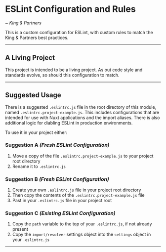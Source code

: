 # ESLint Configuration and Rules

_~ King & Partners_

This is a custom configuration for ESLint, with custom rules to match the King & Partners best practices.
***

## A Living Project

This project is intended to be a living project. As out code style and standards evolve, so should this configuration to
match.
***

## Suggested Usage

There is a suggested `.eslintrc.js` file in the root directory of this module, named `.eslintrc.project-example.js`.
This includes configurations that are intended for use with Nuxt applications and the import aliases. There is also
additional logic for diabling ESLint in production environments.

To use it in your project either:

### Suggestion A _(Fresh ESLint Configuration)_

1. Move a copy of the file `.eslintrc.project-example.js` to your project root directory
2. Rename it to `.eslintrc.js`

### Suggestion B _(Fresh ESLint Configuration)_

1. Create your own `.eslintrc.js` file in your project root directory
2. Then copy the contents of the `.eslintrc.project-example.js` file
3. Past in your `.eslintrc.js` file in your project root

### Suggestion C _(Existing ESLint Configuration)_

1. Copy the `path` variable to the top of your `.eslintrc.js`, if not already present
2. Copy the `import/resolver` settings object into the `settings` object in your `.eslintrc.js`
***
